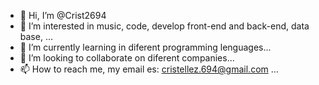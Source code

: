 - 👋 Hi, I’m @Crist2694
- 👀 I’m interested in music, code, develop front-end and back-end, data base, ...
- 🌱 I’m currently learning in diferent programming lenguages...
- 💞️ I’m looking to collaborate on diferent companies...
- 📫 How to reach me, my email es: cristellez.694@gmail.com ...

<!---
Crist2694/Crist2694 is a ✨ special ✨ repository because its `README.md` (this file) appears on your GitHub profile.
You can click the Preview link to take a look at your changes.
--->

